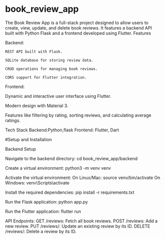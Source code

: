 # book_review_app
The Book Review App is a full-stack project designed to allow users to create, view, update, and delete book reviews. It features a backend API built with Python Flask and a frontend developed using Flutter.
Features

  Backend:
  
    REST API built with Flask.
    
    SQLite database for storing review data.
    
    CRUD operations for managing book reviews.
    
    CORS support for Flutter integration.
 Frontend:
 
   Dynamic and interactive user interface using Flutter.
   
   Modern design with Material 3.
   
   Features like filtering by rating, sorting reviews, and calculating average ratings.

Tech Stack
Backend:Python,flask
Frontend: Flutter, Dart


#Setup and Installation

Backend Setup

Navigate to the backend directory:
 cd book_review_app/backend

Create a virtual environment:
 python3 -m venv venv

Activate the virtual environment:
  On Linux/Mac: source venv/bin/activate
  On Windows: venv\Scripts\activate

Install the required dependencies:
 pip install -r requirements.txt

Run the Flask application:  python app.py

Run the Flutter application: flutter run

API Endpoints:
  GET /reviews: Fetch all book reviews.
  POST /reviews: Add a new review.
  PUT /reviews/: Update an existing review by its ID.
  DELETE /reviews/: Delete a review by its ID.


